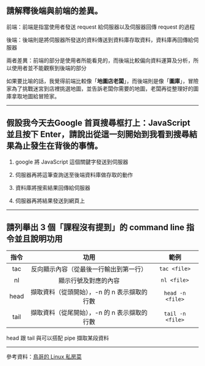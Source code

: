 ## 請解釋後端與前端的差異。
前端：前端是指當使用者發送 request 給伺服器以及伺服器回傳 request 的過程

後端：後端則是將伺服器所發送的資料傳送到資料庫存取資料，資料庫再回傳給伺服器

兩者差異：前端的部分是使用者所能看見的，而後端比較偏向資料運算及分析，所以使用者並不能觀察到後端的部分

如果要比喻的話，我覺得前端比較像「**地圖店老闆**」，而後端則是像「**圖庫**」，冒險家為了挑戰迷宮到店裡挑選地圖，並告訴老闆你需要的地圖，老闆再從整理好的圖庫拿取地圖給冒險家。

---
## 假設我今天去Google 首頁搜尋框打上：JavaScript 並且按下 Enter，請說出從這一刻開始到我看到搜尋結果為止發生在背後的事情。
1. google 將 JavaScript 這個關鍵字發送到伺服器

2. 伺服器再將這筆查詢送至後端資料庫做存取的動作

3. 資料庫將搜索結果回傳給伺服器

4. 伺服器再將結果發送到網頁上

---
## 請列舉出 3 個「課程沒有提到」的 command line 指令並且說明功用
指令|功用|範例
:-:|:-:|:-:
tac|反向顯示內容（從最後一行輸出到第一行）|`tac <file>`
nl|顯示行號及對應的內容|`nl <file>`
head|擷取資料（從頭開始），-n 的 n 表示擷取的行數|`head -n <file>`
tail|擷取資料（從尾開始），-n 的 n 表示擷取的行數|`tail -n <file>`

head 跟 tail 與可以搭配 pipe 擷取某段資料

---
參考資料：[鳥哥的 Linux 私房菜](http://linux.vbird.org/linux_basic/0220filemanager.php#file)
